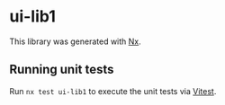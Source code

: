 # ui-lib1

This library was generated with [Nx](https://nx.dev).

## Running unit tests

Run `nx test ui-lib1` to execute the unit tests via [Vitest](https://vitest.dev/).
